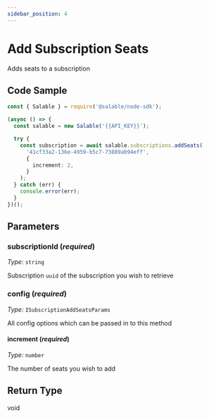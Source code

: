 ```yaml
---
sidebar_position: 4
---
```


# Add Subscription Seats

Adds seats to a subscription

## Code Sample

```typescript
const { Salable } = require('@salable/node-sdk');

(async () => {
  const salable = new Salable('{{API_KEY}}');

  try {
    const subscription = await salable.subscriptions.addSeats(
      '41cf33a2-136e-4959-b5c7-73889ab94eff',
      {
        increment: 2,
      }
    );
  } catch (err) {
    console.error(err);
  }
})();
```

## Parameters

### subscriptionId (_required_)

_Type:_ `string`

Subscription `uuid` of the subscription you wish to retrieve

### config (_required_)

_Type:_ `ISubscriptionAddSeatsParams`

All config options which can be passed in to this method

#### increment (_required_)

_Type:_ `number`

The number of seats you wish to add

## Return Type

void
